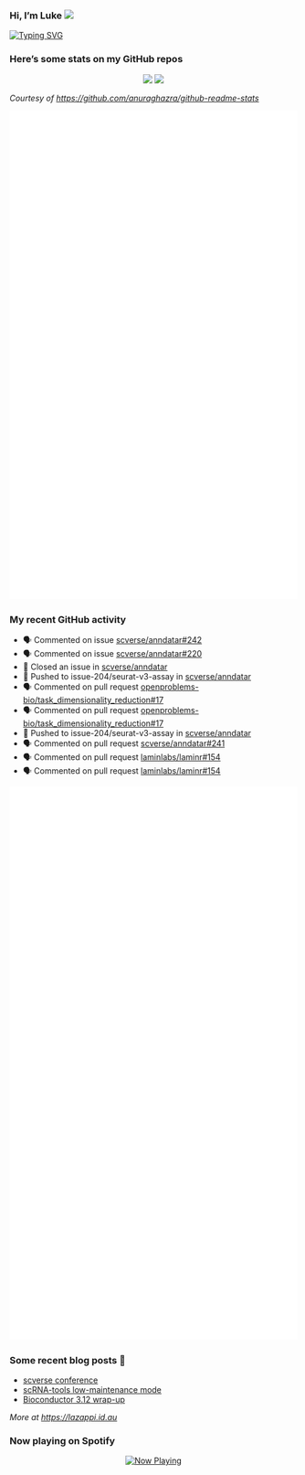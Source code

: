
<!-- README.md is generated from README.Rmd. Please edit that file -->

### Hi, I’m Luke <img src="https://raw.githubusercontent.com/MartinHeinz/MartinHeinz/master/wave.gif" width="30px">

<!-- Customise this at https://readme-typing-svg.demolab.com -->

[![Typing
SVG](https://readme-typing-svg.demolab.com?font=Fira+Code&duration=3000&pause=200&color=9D24F7&center=true&random=true&width=435&lines=Data+scientist;Bioinformatician;Package+developer;Workflow+engineer)](https://git.io/typing-svg)

<!--
**lazappi/lazappi** is a ✨ _special_ ✨ repository because its `README.md` (this file) appears on your GitHub profile.
&#10;Here are some ideas to get you started:
&#10;- 🔭 I’m currently working on ...
- 🌱 I’m currently learning ...
- 👯 I’m looking to collaborate on ...
- 🤔 I’m looking for help with ...
- 💬 Ask me about ...
- 📫 How to reach me: ...
- 😄 Pronouns: ...
- ⚡ Fun fact: ...
-->

### Here’s some stats on my GitHub repos

<p align="center">
<img src="https://github-readme-stats.vercel.app/api?username=lazappi&count_private=true&show_icons=true&theme=buefy&hide_title=True">
<img src="https://github-readme-stats.vercel.app/api/top-langs/?username=lazappi&hide=html&theme=buefy&layout=compact">
</p>

*Courtesy of <https://github.com/anuraghazra/github-readme-stats>*

<p align="center" style="width:100%;">
<img src="https://github.com/lazappi/lazappi/raw/main/github-intro.svg">
</p>

### My recent GitHub activity

- 🗣 Commented on issue
  [scverse/anndatar#242](https://github.com/scverse/anndatar#242)
- 🗣 Commented on issue
  [scverse/anndatar#220](https://github.com/scverse/anndatar#220)
- 🎊 Closed an issue in
  [scverse/anndatar](https://github.com/scverse/anndatar)
- 📨 Pushed to issue-204/seurat-v3-assay in
  [scverse/anndatar](https://github.com/scverse/anndatar)
- 🗣 Commented on pull request
  [openproblems-bio/task_dimensionality_reduction#17](https://github.com/openproblems-bio/task_dimensionality_reduction#17)
- 🗣 Commented on pull request
  [openproblems-bio/task_dimensionality_reduction#17](https://github.com/openproblems-bio/task_dimensionality_reduction#17)
- 📨 Pushed to issue-204/seurat-v3-assay in
  [scverse/anndatar](https://github.com/scverse/anndatar)
- 🗣 Commented on pull request
  [scverse/anndatar#241](https://github.com/scverse/anndatar#241)
- 🗣 Commented on pull request
  [laminlabs/laminr#154](https://github.com/laminlabs/laminr#154)
- 🗣 Commented on pull request
  [laminlabs/laminr#154](https://github.com/laminlabs/laminr#154)

<p align="center" style="width:100%;">
<img src="https://github.com/lazappi/lazappi/raw/main/github-status.svg">
</p>

### Some recent blog posts 📝

- [scverse
  conference](https://lazappi.id.au/posts/2024-09-15-scverse-conference/)
- [scRNA-tools low-maintenance
  mode](https://lazappi.id.au/posts/2024-03-04-scRNAtools-low-maintenance/)
- [Bioconductor 3.12
  wrap-up](https://lazappi.id.au/posts/2020-10-30-bioconductor-3-12-wrap-up/)

*More at <https://lazappi.id.au>*

### Now playing on Spotify

<p align="center">
<a href="https://now-playing-profile.lazappi.vercel.app/now-playing?open">
<img src="https://now-playing-profile.lazappi.vercel.app/now-playing" width="256" height="64" alt="Now Playing">
</a>
</p>
